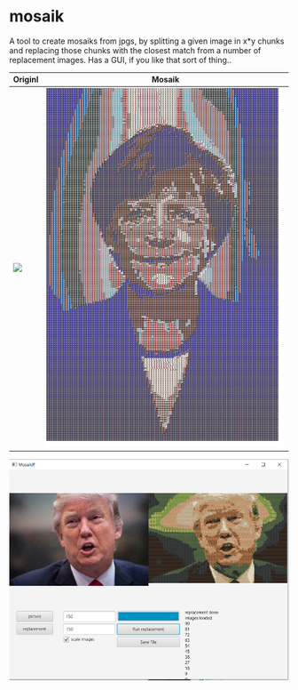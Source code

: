 # mosaik

A tool to create mosaiks from jpgs, by splitting a given image in x*y chunks and replacing those chunks with the closest match from a number of replacement images.
Has a GUI, if you like that sort of thing..


Originl | Mosaik
---|---
![](./merkel.png) | ![](./Download.png)

![](./Unbenannt.PNG)